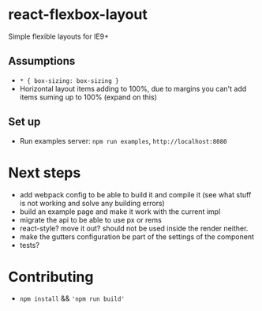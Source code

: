 # react-flexbox-layout
Simple flexible layouts for IE9+

## Assumptions

* `* { box-sizing: box-sizing }`
* Horizontal layout items adding to 100%, due to margins you can't add items suming up to 100% (expand on this)

## Set up

* Run examples server: `npm run examples`, `http://localhost:8080`

# Next steps

* add webpack config to be able to build it and compile it (see what stuff is not working and solve any building errors)
* build an example page and make it work with the current impl
* migrate the api to be able to use px or rems
* react-style? move it out? should not be used inside the render neither.
* make the gutters configuration be part of the settings of the component
* tests?

# Contributing

* `npm install` && `'npm run build'`
